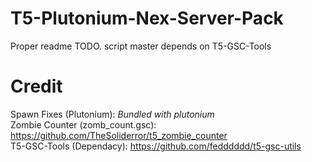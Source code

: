 # T5-Plutonium-Nex-Server-Pack

Proper readme TODO.
script master depends on T5-GSC-Tools

# Credit
Spawn Fixes (Plutonium): <i>Bundled with plutonium</i></br>
Zombie Counter (zomb_count.gsc): https://github.com/TheSoliderror/t5_zombie_counter </br>
T5-GSC-Tools (Dependacy): https://github.com/fedddddd/t5-gsc-utils

